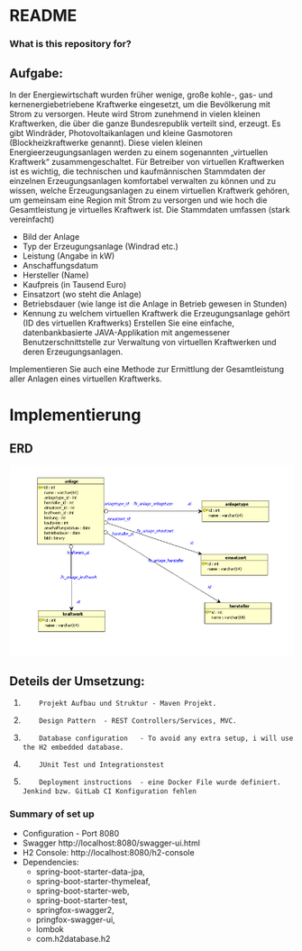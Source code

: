 # README #

### What is this repository for? ###

## Aufgabe:

In der Energiewirtschaft wurden früher wenige, große kohle-, gas- und kernenergiebetriebene Kraftwerke eingesetzt, um die Bevölkerung mit Strom zu versorgen. Heute wird Strom zunehmend in vielen kleinen Kraftwerken, die über die ganze Bundesrepublik verteilt sind, erzeugt.
Es gibt Windräder, Photovoltaikanlagen und kleine Gasmotoren (Blockheizkraftwerke genannt). Diese vielen kleinen Energieerzeugungsanlagen werden zu einem sogenannten „virtuellen Kraftwerk“ zusammengeschaltet.
Für Betreiber von virtuellen Kraftwerken ist es wichtig, die technischen und kaufmännischen Stammdaten der einzelnen Erzeugungsanlagen komfortabel verwalten zu können und zu wissen, welche Erzeugungsanlagen zu einem virtuellen Kraftwerk gehören, um gemeinsam eine Region mit Strom zu versorgen und wie hoch die Gesamtleistung je virtuelles Kraftwerk ist.
Die Stammdaten umfassen (stark vereinfacht)
- Bild der Anlage
- Typ der Erzeugungsanlage (Windrad etc.)
- Leistung (Angabe in kW)
- Anschaffungsdatum
- Hersteller (Name)
- Kaufpreis (in Tausend Euro)
- Einsatzort (wo steht die Anlage)
- Betriebsdauer (wie lange ist die Anlage in Betrieb gewesen in Stunden)
- Kennung zu welchem virtuellen Kraftwerk die Erzeugungsanlage gehört (ID des virtuellen Kraftwerks)
Erstellen Sie eine einfache, datenbankbasierte JAVA-Applikation mit angemessener Benutzerschnittstelle zur Verwaltung von virtuellen Kraftwerken und deren Erzeugungsanlagen.

Implementieren Sie auch eine Methode zur Ermittlung der Gesamtleistung aller Anlagen eines virtuellen Kraftwerks. 


# Implementierung
## ERD

![ERD](/kraftwerkeERD.png)


## Deteils der Umsetzung:

1)         Projekt Aufbau und Struktur - Maven Projekt.
2)         Design Pattern  - REST Controllers/Services, MVC.
3)         Database configuration   - To avoid any extra setup, i will use the H2 embedded database. 
4)         JUnit Test und Integrationstest
5)         Deployment instructions  - eine Docker File wurde definiert. Jenkind bzw. GitLab CI Konfiguration fehlen



### Summary of set up
* Configuration - Port 8080
* Swagger     http://localhost:8080/swagger-ui.html
* H2 Console: http://localhost:8080/h2-console
* Dependencies:
  * spring-boot-starter-data-jpa,
  * spring-boot-starter-thymeleaf,
  * spring-boot-starter-web,
  * spring-boot-starter-test,
  * springfox-swagger2,
  * pringfox-swagger-ui,
  * lombok
  * com.h2database.h2
